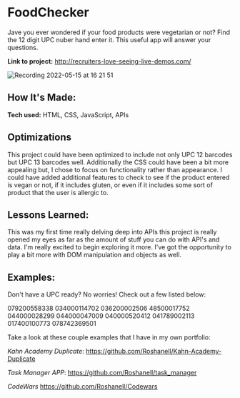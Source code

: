 # FoodChecker


Jave you ever wondered if your food products were vegetarian or not? Find the 12 digit UPC nuber hand enter it. This useful app will answer your questions.

**Link to project:** http://recruiters-love-seeing-live-demos.com/

![Recording 2022-05-15 at 16 21 51](https://user-images.githubusercontent.com/96213223/170836169-9fe8ed32-8a14-4997-916b-1ee2bb17ba7e.gif)


## How It's Made:

**Tech used:** HTML, CSS, JavaScript, APIs


## Optimizations

This project could have been optimized to include not only UPC 12 barcodes but UPC 13 barcodes well. Additionally the CSS could have been a bit more appealing but, I chose to focus on functionality rather than appearance. I could have added additional features to check to see if the product entered is vegan  or not, if it includes gluten, or even if it includes some sort of product that the user is allergic to.

## Lessons Learned:

This was my first time really delving deep into APIs this project is really opened my eyes as far as the amount of stuff you can do with API's and data. I'm really excited to begin exploring it more. I've got the opportunity to play a bit more with DOM manipulation and  objects as well.

## Examples:
Don't have a UPC ready? No worries! Check out a few listed below:

079200558338
034000114702
036200002506
48500017752
044000028299
044000047009
040000520412
041789002113
017400100773
078742369501



Take a look at these couple examples that I have in my own portfolio:

*Kahn Academy Duplicate*: https://github.com/Roshanell/Kahn-Academy-Duplicate

*Task Manager APP*: https://github.com/Roshanell/task_manager

*CodeWars* https://github.com/Roshanell/Codewars


